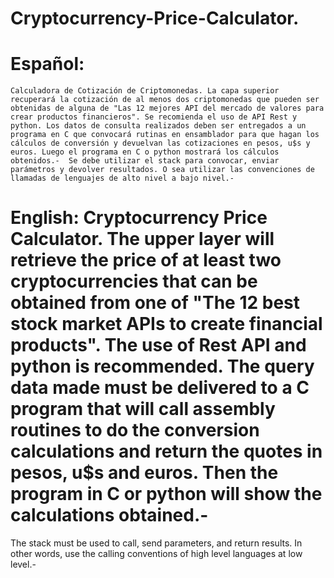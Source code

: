 # Cryptocurrency-Price-Calculator.

# Español: 
    Calculadora de Cotización de Criptomonedas. La capa superior recuperará la cotización de al menos dos criptomonedas que pueden ser obtenidas de alguna de "Las 12 mejores API del mercado de valores para crear productos financieros". Se recomienda el uso de API Rest y python. Los datos de consulta realizados deben ser entregados a un programa en C que convocará rutinas en ensamblador para que hagan los cálculos de conversión y devuelvan las cotizaciones en pesos, u$s y euros. Luego el programa en C o python mostrará los cálculos obtenidos.-  Se debe utilizar el stack para convocar, enviar parámetros y devolver resultados. O sea utilizar las convenciones de llamadas de lenguajes de alto nivel a bajo nivel.-
# English: Cryptocurrency Price Calculator. The upper layer will retrieve the price of at least two cryptocurrencies that can be obtained from one of "The 12 best stock market APIs to create financial products". The use of Rest API and python is recommended. The query data made must be delivered to a C program that will call assembly routines to do the conversion calculations and return the quotes in pesos, u$s and euros. Then the program in C or python will show the calculations obtained.-

The stack must be used to call, send parameters, and return results. In other words, use the calling conventions of high level languages at low level.-
